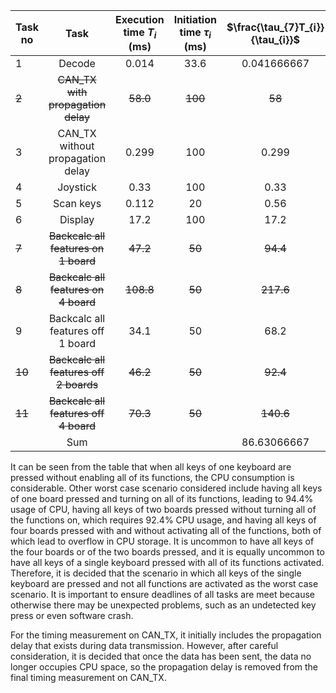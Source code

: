|Task no|Task|Execution time $T_{i}$ (ms)|Initiation time $\tau_{i}$ (ms)|$\frac{\tau_{7}T_{i}}{\tau_{i}}$|$\frac{T_{i}}{\tau_{i}}$|
| -------- | :--------: | :-------: | :--------: | :--------: | :--------: |
|1|Decode|0.014|33.6|0.041666667|0.04%|
|~~2~~|~~CAN_TX with propagation delay~~|~~58.0~~|~~100~~|~~58~~|~~58.00%~~|
|3|CAN_TX without propagation delay|0.299|100|0.299|29.9%|
|4|Joystick|0.33|100|0.33|0.33%|
|5|Scan keys|0.112|20|0.56|0.56%|
|6|Display|17.2|100|17.2|17.2%|
|~~7~~|~~Backcalc all features on 1 board~~|~~47.2~~|~~50~~|~~94.4~~|~~94.4%~~|
|~~8~~|~~Backcalc all features on 4 board~~|~~108.8~~|~~50~~|~~217.6~~|~~217.6%~~|
|9|Backcalc all features off 1 board|34.1|50|68.2|68.2%|
|~~10~~|~~Backcalc all features off 2 boards~~|~~46.2~~|~~50~~|~~92.4~~|~~92.4%~~|
|~~11~~|~~Backcalc all features off 4 board~~|~~70.3~~|~~50~~|~~140.6~~|~~140.6%~~|
| |Sum| | |86.63066667|87%|
It can be seen from the table that when all keys of one keyboard are pressed without enabling all of its functions, the CPU consumption is considerable. Other worst case scenario considered include having all keys of one board pressed and turning on all of its functions, leading to 94.4% usage of CPU, having all keys of two boards pressed without turning all of the functions on, which requires 92.4% CPU usage, and having all keys of four boards pressed with and without activating all of the functions, both of which lead to overflow in CPU storage. It is uncommon to have all keys of the four boards or of the two boards pressed, and it is equally uncommon to have all keys of a single keyboard pressed with all of its functions activated. Therefore, it is decided that the scenario in which all keys of the single keyboard are pressed and not all functions are activated as the worst case scenario. It is important to ensure deadlines of all tasks are meet because otherwise there may be unexpected problems, such as an undetected key press or even software crash.

For the timing measurement on CAN_TX, it initially includes the propagation delay that exists during data transmission. However, after careful consideration, it is decided that once the data has been sent, the data no longer occupies CPU space, so the propagation delay is removed from the final timing measurement on CAN_TX. 












